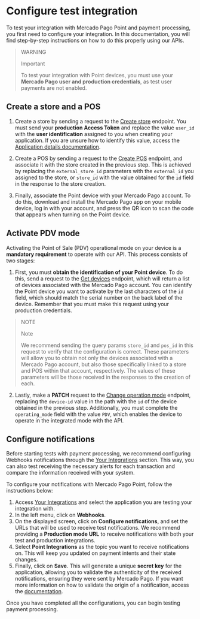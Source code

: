 # Configure test integration

To test your integration with Mercado Pago Point and payment processing, you first need to configure your integration. In this documentation, you will find step-by-step instructions on how to do this properly using our APIs.

> WARNING
>
> Important
>
> To test your integration with Point devices, you must use your **Mercado Pago user and production credentials**, as test user payments are not enabled.

## Create a store and a POS

1. Create a store by sending a request to the [Create store](/developers/en/reference/stores/_users_user_id_stores/post) endpoint. You must send your **production Access Token** and replace the value `user_id` with the **user identification** assigned to you when creating your application. If you are unsure how to identify this value, access the [Application details documentation](/developers/en/docs/mp-point/additional-content/your-integrations/application-details).<br>

2. Create a POS by sending a request to the [Create POS](/developers/en/reference/pos/_pos/post) endpoint, and associate it with the store created in the previous step. This is achieved by replacing the `external_store_id` parameters with the `external_id` you assigned to the store, or `store_id` with the value obtained for the `id` field in the response to the store creation.<br>

3. Finally, associate the Point device with your Mercado Pago account. To do this, download and install the Mercado Pago app on your mobile device, log in with your account, and press the QR icon to scan the code that appears when turning on the Point device.<br>

## Activate PDV mode

Activating the Point of Sale (PDV) operational mode on your device is a **mandatory requirement** to operate with our API. This process consists of two stages:

1. First, you must **obtain the identification of your Point device**. To do this, send a request to the [Get devices](/developers/en/reference/integrations_api/_point_integration-api_devices/get) endpoint, which will return a list of devices associated with the Mercado Pago account. You can identify the Point device you want to activate by the last characters of the `id` field, which should match the serial number on the back label of the device. Remember that you must make this request using your production credentials.

> NOTE
>
> Note
>
> We recommend sending the query params `store_id` and `pos_id` in this request to verify that the configuration is correct. These parameters will allow you to obtain not only the devices associated with a Mercado Pago account, but also those specifically linked to a store and POS within that account, respectively. The values of these parameters will be those received in the responses to the creation of each.

2. Lastly, make a **PATCH** request to the [Change operation mode](/developers/en/reference/integrations_api/_point_integration-api_devices_device-id/patch) endpoint, replacing the `device-id` value in the path with the `id` of the device obtained in the previous step. Additionally, you must complete the `operating_mode` field with the value `PDV`, which enables the device to operate in the integrated mode with the API.

## Configure notifications

Before starting tests with payment processing, we recommend configuring Webhooks notifications through the [Your Integrations](/developers/panel/app) section. This way, you can also test receiving the necessary alerts for each transaction and compare the information received with your system.

To configure your notifications with Mercado Pago Point, follow the instructions below:

1. Access [Your Integrations](/developers/panel/app) and select the application you are testing your integration with.<br>
2. In the left menu, click on **Webhooks**.<br>
3. On the displayed screen, click on **Configure notifications**, and set the URLs that will be used to receive test notifications. We recommend providing a **Production mode URL** to receive notifications with both your test and production integrations.
4. Select **Point Integrations** as the topic you want to receive notifications on. This will keep you updated on payment intents and their state changes.<br>
5. Finally, click on **Save**. This will generate a unique **secret key** for the application, allowing you to validate the authenticity of the received notifications, ensuring they were sent by Mercado Pago. If you want more information on how to validate the origin of a notification, access the [documentation](/developers/en/docs/mp-point/additional-content/your-integrations/notifications/webhooks#configuringthroughthedeveloperpanel).

Once you have completed all the configurations, you can begin testing payment processing.